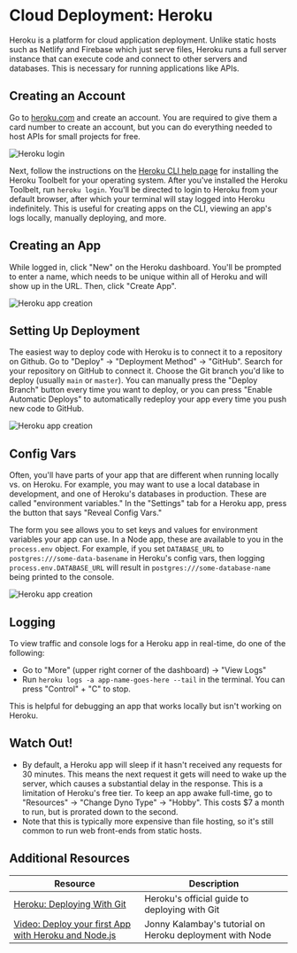 # Cloud Deployment: Heroku

Heroku is a platform for cloud application deployment. Unlike static hosts such as Netlify and Firebase which just serve files, Heroku runs a full server instance that can execute code and connect to other servers and databases. This is necessary for running applications like APIs.

## Creating an Account

Go to [heroku.com](https://heroku.com) and create an account. You are required to give them a card number to create an account, but you can do everything needed to host APIs for small projects for free.

![Heroku login](https://ik.imagekit.io/sikaeducation/cloud-deployment-heroku/heroku_bWqdD7JuH.png?ik-sdk-version=javascript-1.4.3&updatedAt=1653669012059&fr=w-1000)

Next, follow the instructions on the [Heroku CLI help page](https://devcenter.heroku.com/articles/heroku-cli#download-and-install) for installing the Heroku Toolbelt for your operating system. After you've installed the Heroku Toolbelt, run `heroku login`. You'll be directed to login to Heroku from your default browser, after which your terminal will stay logged into Heroku indefinitely. This is useful for creating apps on the CLI, viewing an app's logs locally, manually deploying, and more.

## Creating an App

While logged in, click "New" on the Heroku dashboard. You'll be prompted to enter a name, which needs to be unique within all of Heroku and will show up in the URL. Then, click "Create App".

![Heroku app creation](https://ik.imagekit.io/sikaeducation/cloud-deployment-heroku/heroku-2_7d3Z5iUc0.png?ik-sdk-version=javascript-1.4.3&updatedAt=1653669011584&fr=w-1000)

## Setting Up Deployment

The easiest way to deploy code with Heroku is to connect it to a repository on Github. Go to "Deploy" -> "Deployment Method" -> "GitHub". Search for your repository on GitHub to connect it. Choose the Git branch you'd like to deploy (usually `main` or `master`). You can manually press the "Deploy Branch" button every time you want to deploy, or you can press "Enable Automatic Deploys" to automatically redeploy your app every time you push new code to GitHub.

![Heroku app creation](https://ik.imagekit.io/sikaeducation/cloud-deployment-heroku/heroku-3_Da5Cs59j7Y.png?ik-sdk-version=javascript-1.4.3&updatedAt=1653669012218&fr=w-1000)

## Config Vars

Often, you'll have parts of your app that are different when running locally vs. on Heroku. For example, you may want to use a local database in development, and one of Heroku's databases in production. These are called "environment variables." In the "Settings" tab for a Heroku app, press the button that says "Reveal Config Vars."

The form you see allows you to set keys and values for environment variables your app can use. In a Node app, these are available to you in the `process.env` object. For example, if you set `DATABASE_URL` to `postgres:///some-data-basename` in Heroku's config vars, then logging `process.env.DATABASE_URL` will result in `postgres:///some-database-name` being printed to the console.

![Heroku app creation](https://ik.imagekit.io/sikaeducation/cloud-deployment-heroku/heroku-4_1hQRk5-iV.png?ik-sdk-version=javascript-1.4.3&updatedAt=1653669011661&fr=w-1000)

## Logging

To view traffic and console logs for a Heroku app in real-time, do one of the following:

* Go to "More" (upper right corner of the dashboard) -> "View Logs"
* Run `heroku logs -a app-name-goes-here --tail` in the terminal. You can press "Control" + "C" to stop.

This is helpful for debugging an app that works locally but isn't working on Heroku.

## Watch Out!

* By default, a Heroku app will sleep if it hasn't received any requests for 30 minutes. This means the next request it gets will need to wake up the server, which causes a substantial delay in the response. This is a limitation of Heroku's free tier. To keep an app awake full-time, go to "Resources" -> "Change Dyno Type" -> "Hobby". This costs $7 a month to run, but is prorated down to the second.
* Note that this is typically more expensive than file hosting, so it's still common to run web front-ends from static hosts.

## Additional Resources

| Resource | Description |
| --- | --- |
| [Heroku: Deploying With Git](https://devcenter.heroku.com/articles/git) | Heroku's official guide to deploying with Git |
| [Video: Deploy your first App with Heroku and Node.js](https://www.youtube.com/watch?v=MxfxiR8TVNU) | Jonny Kalambay's tutorial on Heroku deployment with Node |

